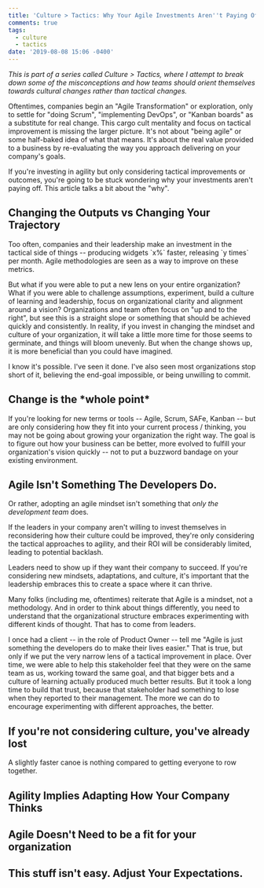 ```yaml
---
title: 'Culture > Tactics: Why Your Agile Investments Aren''t Paying Off'
comments: true
tags:
  - culture
  - tactics
date: '2019-08-08 15:06 -0400'
---
```

_This is part of a series called Culture > Tactics, where I attempt to break down some of the misconceptions and how teams should orient themselves towards cultural changes rather than tactical changes._

Oftentimes, companies begin an "Agile Transformation" or exploration, only to settle for "doing Scrum", "implementing DevOps", or "Kanban boards" as a substitute for real change. This cargo cult mentality and focus on tactical improvement is missing the larger picture. It's not about "being agile" or some half-baked idea of what that means. It's about the real value provided to a business by re-evaluating the way you approach delivering on your company's goals. 

If you're investing in agility but only considering tactical improvements or outcomes, you're going to be stuck wondering why your investments aren't paying off. This article talks a bit about the "why". 

## Changing the Outputs vs Changing Your Trajectory

Too often, companies and their leadership make an investment in the tactical side of things -- producing widgets \`x%\` faster, releasing \`y times\` per month. Agile methodologies are seen as a way to improve on these metrics.

But what if you were able to put a new lens on your entire organization? What if you were able to challenge assumptions, experiment, build a culture of learning and leadership, focus on organizational clarity and alignment around a vision? Organizations and team often focus on "up and to the right", but see this is a straight slope or something that should be achieved quickly and consistently. In reality, if you invest in changing the mindset and culture of your organization, it will take a little more time for those seems to germinate, and things will bloom unevenly. But when the change shows up, it is more beneficial than you could have imagined.  

I know it's possible. I've seen it done. I've also seen most organizations stop short of it, believing the end-goal impossible, or being unwilling to commit.

## Change is the \*whole point\*

If you're looking for new terms or tools -- Agile, Scrum, SAFe, Kanban -- but are only considering how they fit into your current process / thinking, you may not be going about growing your organization the right way. The goal is to figure out how your business can be better, more evolved to fulfill your organization's vision quickly -- not to put a buzzword bandage on your existing environment. 

## Agile Isn't Something The Developers Do.

Or rather, adopting an agile mindset isn't something that _only the development team_ does.

If the leaders in your company aren't willing to invest themselves in reconsidering how their culture could be improved, they're only considering the tactical approaches to agility, and their ROI will be considerably limited, leading to potential backlash.

Leaders need to show up if they want their company to succeed. If you're considering new mindsets, adaptations, and culture, it's important that the leadership embraces this to create a space where it can thrive. 

Many folks (including me, oftentimes) reiterate that Agile is a mindset, not a methodology. And in order to think about things differently, you need to understand that the organizational structure embraces experimenting with different kinds of thought. That has to come from leaders.

I once had a client -- in the role of Product Owner -- tell me "Agile is just something the developers do to make their lives easier." That is true, but only if we put the very narrow lens of a tactical improvement in place. Over time, we were able to help this stakeholder feel that they were on the same team as us, working toward the same goal, and that bigger bets and a culture of learning actually produced much better results. But it took a long time to build that trust, because that stakeholder had something to lose when they reported to their management. The more we can do to encourage experimenting with different approaches, the better. 

## If you're not considering culture, you've already lost

A slightly faster canoe is nothing compared to getting everyone to row together.



## Agility Implies Adapting How Your Company Thinks

## Agile Doesn't Need to be a fit for your organization

## This stuff isn't easy. Adjust Your Expectations.
